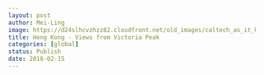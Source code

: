 ```yaml
---
layout: post
author: Mei-Ling
image: https://d24slhcvzhzz82.cloudfront.net/old_images/caltech_as_it_happens/6a0105349b8251970b01bb09f15248970d.jpg
title: Hong Kong - Views from Victoria Peak
categories: [global]
status: Publish
date: 2018-02-15
---
```



